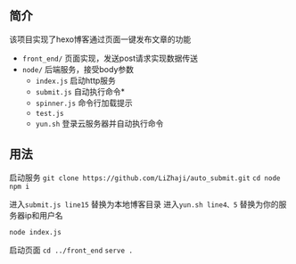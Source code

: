
## 简介
该项目实现了hexo博客通过页面一键发布文章的功能

- `front_end/` 页面实现，发送post请求实现数据传送
- `node/` 后端服务，接受body参数
  - `index.js` 启动http服务
  - `submit.js` 自动执行命令*
  - `spinner.js` 命令行加载提示
  - `test.js` 
  - `yun.sh` 登录云服务器并自动执行命令

## 用法

启动服务
`git clone https://github.com/LiZhaji/auto_submit.git`
`cd node`
`npm i`

进入`submit.js line15` 替换为本地博客目录
进入`yun.sh line4、5` 替换为你的服务器ip和用户名

`node index.js`

启动页面
`cd ../front_end`
`serve .`